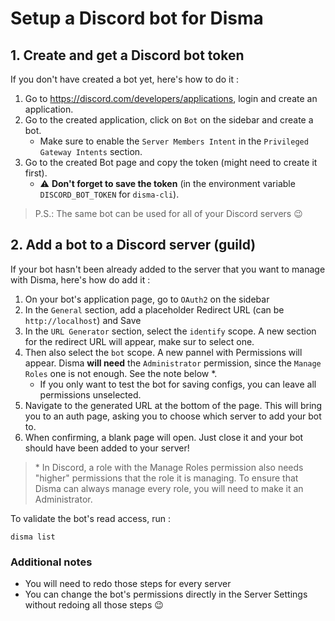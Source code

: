 # Setup a Discord bot for Disma

## 1. Create and get a Discord bot token

If you don't have created a bot yet, here's how to do it :

1. Go to <https://discord.com/developers/applications>, login and create an application.
2. Go to the created application, click on `Bot` on the sidebar and create a bot.
   - Make sure to enable the `Server Members Intent` in the `Privileged Gateway Intents` section.
3. Go to the created Bot page and copy the token (might need to create it first).
   - :warning: **Don't forget to save the token** (in the environment variable `DISCORD_BOT_TOKEN` for `disma-cli`).

> P.S.: The same bot can be used for all of your Discord servers :wink:

## 2. Add a bot to a Discord server (guild)

If your bot hasn't been already added to the server that you want to manage with Disma, here's how do add it :

1. On your bot's application page, go to `OAuth2` on the sidebar
2. In the `General` section, add a placeholder Redirect URL (can be `http://localhost`) and Save
3. In the `URL Generator` section, select the `identify` scope. A new section for the redirect URL will appear, make sur to select one.
4. Then also select the `bot` scope. A new pannel with Permissions will appear. Disma **will need** the `Administrator` permission, since the `Manage Roles` one is not enough. See the note below \*.
   - If you only want to test the bot for saving configs, you can leave all permissions unselected.
5. Navigate to the generated URL at the bottom of the page. This will bring you to an auth page, asking you to choose which server to add your bot to.
6. When confirming, a blank page will open. Just close it and your bot should have been added to your server!

> \* In Discord, a role with the Manage Roles permission also needs "higher" permissions that the role it is managing. To ensure that Disma can always manage every role, you will need to make it an Administrator.

To validate the bot's read access, run :

```shell
disma list
```

### Additional notes

- You will need to redo those steps for every server
- You can change the bot's permissions directly in the Server Settings without redoing all those steps :wink:
